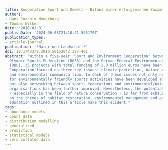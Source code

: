 ```yaml
---
title: Kooperation Sport und Umwelt - Bilanz einer erfolgreichen Zusammenarbeit
authors:
- Hans Joachim Neuerburg
- Thomas Wilken
date: '2010-01-01'
publishDate: '2024-06-05T21:10:21.595170Z'
publication_types:
- article-journal
publication: '*Natur und Landschaft*'
doi: 10.17433/9.2010.50153042.397-401
abstract: "Within a five-year 'Sport and Environment Cooperation' between the German
  Olympic Sports Federation (DOSB) and the German Federal Environmental Foundation
  (DBU), 35 projects with total funding of 2.3 million euros have been rea lised.
  Cooperation focused on three key issues: climate protection, nature conservation
  and environmental communica tion. In each of these issues not only new strategies
  for environmentally friendly sports activities have been developed and established,
  but also networking between sports federations and environmental/nature conservation
  organisa tions has been further improved. Nevertheless, the potential of sports
  - especially in the field of nature conservation - is far from exhausted. The examples
  on the themes of habitat restoration, environmental management and environmental
  education outlined in this article make this evident."
tags:
- abundance models
- count data
- distribution modelling
- generalized
- prediction
- statistical models
- zero inflated data
---
```

